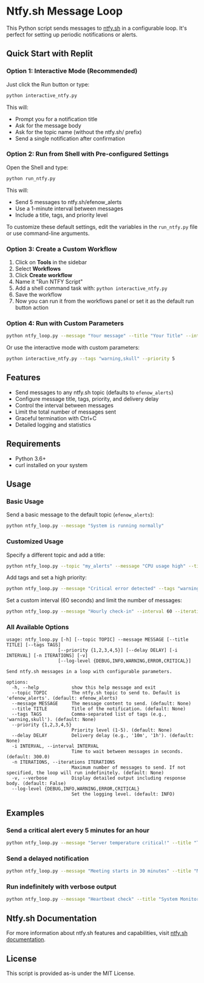 # Ntfy.sh Message Loop

This Python script sends messages to [ntfy.sh](https://ntfy.sh) in a configurable loop. It's perfect for setting up periodic notifications or alerts.

## Quick Start with Replit

### Option 1: Interactive Mode (Recommended)
Just click the Run button or type:
```bash
python interactive_ntfy.py
```

This will:
- Prompt you for a notification title
- Ask for the message body
- Ask for the topic name (without the ntfy.sh/ prefix)
- Send a single notification after confirmation

### Option 2: Run from Shell with Pre-configured Settings
Open the Shell and type:
```bash
python run_ntfy.py
```

This will:
- Send 5 messages to ntfy.sh/efenow_alerts
- Use a 1-minute interval between messages
- Include a title, tags, and priority level

To customize these default settings, edit the variables in the `run_ntfy.py` file or use command-line arguments.

### Option 3: Create a Custom Workflow
1. Click on **Tools** in the sidebar
2. Select **Workflows** 
3. Click **Create workflow**
4. Name it "Run NTFY Script"
5. Add a shell command task with: `python interactive_ntfy.py`
6. Save the workflow
7. Now you can run it from the workflows panel or set it as the default run button action

### Option 4: Run with Custom Parameters
```bash
python ntfy_loop.py --message "Your message" --title "Your Title" --interval 30 --iterations 10
```

Or use the interactive mode with custom parameters:
```bash
python interactive_ntfy.py --tags "warning,skull" --priority 5
```

## Features

- Send messages to any ntfy.sh topic (defaults to `efenow_alerts`)
- Configure message title, tags, priority, and delivery delay
- Control the interval between messages
- Limit the total number of messages sent
- Graceful termination with Ctrl+C
- Detailed logging and statistics

## Requirements

- Python 3.6+
- curl installed on your system

## Usage

### Basic Usage

Send a basic message to the default topic (`efenow_alerts`):

```bash
python ntfy_loop.py --message "System is running normally"
```

### Customized Usage

Specify a different topic and add a title:

```bash
python ntfy_loop.py --topic "my_alerts" --message "CPU usage high" --title "Server Alert"
```

Add tags and set a high priority:

```bash
python ntfy_loop.py --message "Critical error detected" --tags "warning,skull" --priority 5
```

Set a custom interval (60 seconds) and limit the number of messages:

```bash
python ntfy_loop.py --message "Hourly check-in" --interval 60 --iterations 24
```

### All Available Options

```
usage: ntfy_loop.py [-h] [--topic TOPIC] --message MESSAGE [--title TITLE] [--tags TAGS]
                   [--priority {1,2,3,4,5}] [--delay DELAY] [-i INTERVAL] [-n ITERATIONS] [-v]
                   [--log-level {DEBUG,INFO,WARNING,ERROR,CRITICAL}]

Send ntfy.sh messages in a loop with configurable parameters.

options:
  -h, --help            show this help message and exit
  --topic TOPIC         The ntfy.sh topic to send to. Default is 'efenow_alerts'. (default: efenow_alerts)
  --message MESSAGE     The message content to send. (default: None)
  --title TITLE         Title of the notification. (default: None)
  --tags TAGS           Comma-separated list of tags (e.g., 'warning,skull'). (default: None)
  --priority {1,2,3,4,5}
                        Priority level (1-5). (default: None)
  --delay DELAY         Delivery delay (e.g., '10m', '1h'). (default: None)
  -i INTERVAL, --interval INTERVAL
                        Time to wait between messages in seconds. (default: 300.0)
  -n ITERATIONS, --iterations ITERATIONS
                        Maximum number of messages to send. If not specified, the loop will run indefinitely. (default: None)
  -v, --verbose         Display detailed output including response body. (default: False)
  --log-level {DEBUG,INFO,WARNING,ERROR,CRITICAL}
                        Set the logging level. (default: INFO)
```

## Examples

### Send a critical alert every 5 minutes for an hour

```bash
python ntfy_loop.py --message "Server temperature critical!" --title "Temperature Alert" --tags "warning,thermometer" --priority 5 --interval 300 --iterations 12
```

### Send a delayed notification

```bash
python ntfy_loop.py --message "Meeting starts in 30 minutes" --title "Meeting Reminder" --tags "calendar" --delay "30m"
```

### Run indefinitely with verbose output

```bash
python ntfy_loop.py --message "Heartbeat check" --title "System Monitor" --interval 3600 --verbose
```

## Ntfy.sh Documentation

For more information about ntfy.sh features and capabilities, visit [ntfy.sh documentation](https://docs.ntfy.sh/).

## License

This script is provided as-is under the MIT License.